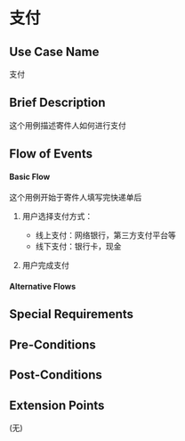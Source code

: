 支付
===========

## Use Case Name

支付

## Brief Description

这个用例描述寄件人如何进行支付

## Flow of Events

#### Basic Flow

这个用例开始于寄件人填写完快递单后

1. 用户选择支付方式：

	- 线上支付：网络银行，第三方支付平台等
	- 线下支付：银行卡，现金

2. 用户完成支付

#### Alternative Flows



## Special Requirements



## Pre-Conditions



## Post-Conditions



## Extension Points

(无)
